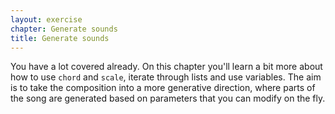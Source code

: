 ```yaml
---
layout: exercise
chapter: Generate sounds
title: Generate sounds
---
```


You have a lot covered already. On this chapter you'll learn a bit more about how to use `chord` and `scale`, iterate through lists and use variables. The aim is to take the composition into a more generative direction, where parts of the song are generated based on parameters that you can modify on the fly.
